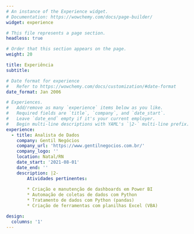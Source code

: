 ```yaml
---
# An instance of the Experience widget.
# Documentation: https://wowchemy.com/docs/page-builder/
widget: experience

# This file represents a page section.
headless: true

# Order that this section appears on the page.
weight: 20

title: Experiência
subtitle:

# Date format for experience
#   Refer to https://wowchemy.com/docs/customization/#date-format
date_format: Jan 2006

# Experiences.
#   Add/remove as many `experience` items below as you like.
#   Required fields are `title`, `company`, and `date_start`.
#   Leave `date_end` empty if it's your current employer.
#   Begin multi-line descriptions with YAML's `|2-` multi-line prefix.
experience:
  - title: Analista de Dados
    company: Gentil Negócios
    company_url: 'https://www.gentilnegocios.com.br/'
    company_logo: ''
    location: Natal/RN
    date_start: '2021-08-01'
    date_end: ''
    description: |2-
        Atividades pertinentes:
        
        * Criação e manutenção de dashboards em Power BI
        * Automação de coletas de dados com Python
        * Tratamento de dados com Python (pandas)
        * Criação de ferramentas com planilhas Excel (VBA)

design:
  columns: '1'
---
```

